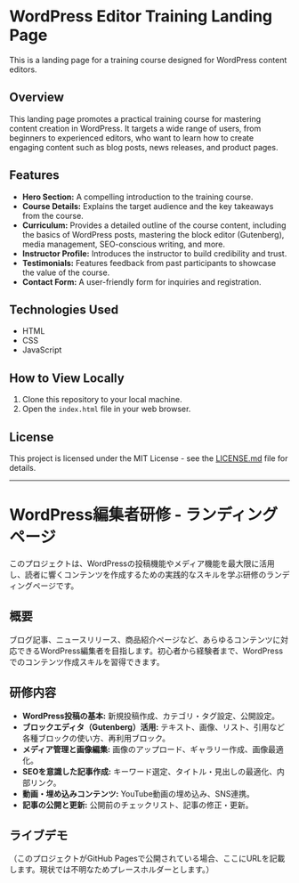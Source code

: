 # WordPress Editor Training Landing Page

This is a landing page for a training course designed for WordPress content editors.

## Overview

This landing page promotes a practical training course for mastering content creation in WordPress. It targets a wide range of users, from beginners to experienced editors, who want to learn how to create engaging content such as blog posts, news releases, and product pages.

## Features

-   **Hero Section:** A compelling introduction to the training course.
-   **Course Details:** Explains the target audience and the key takeaways from the course.
-   **Curriculum:** Provides a detailed outline of the course content, including the basics of WordPress posts, mastering the block editor (Gutenberg), media management, SEO-conscious writing, and more.
-   **Instructor Profile:** Introduces the instructor to build credibility and trust.
-   **Testimonials:** Features feedback from past participants to showcase the value of the course.
-   **Contact Form:** A user-friendly form for inquiries and registration.

## Technologies Used

-   HTML
-   CSS
-   JavaScript

## How to View Locally

1.  Clone this repository to your local machine.
2.  Open the `index.html` file in your web browser.

## License

This project is licensed under the MIT License - see the [LICENSE.md](LICENSE.md) file for details.

---

# WordPress編集者研修 - ランディングページ

このプロジェクトは、WordPressの投稿機能やメディア機能を最大限に活用し、読者に響くコンテンツを作成するための実践的なスキルを学ぶ研修のランディングページです。

## 概要

ブログ記事、ニュースリリース、商品紹介ページなど、あらゆるコンテンツに対応できるWordPress編集者を目指します。初心者から経験者まで、WordPressでのコンテンツ作成スキルを習得できます。

## 研修内容

-   **WordPress投稿の基本:** 新規投稿作成、カテゴリ・タグ設定、公開設定。
-   **ブロックエディタ（Gutenberg）活用:** テキスト、画像、リスト、引用など各種ブロックの使い方、再利用ブロック。
-   **メディア管理と画像編集:** 画像のアップロード、ギャラリー作成、画像最適化。
-   **SEOを意識した記事作成:** キーワード選定、タイトル・見出しの最適化、内部リンク。
-   **動画・埋め込みコンテンツ:** YouTube動画の埋め込み、SNS連携。
-   **記事の公開と更新:** 公開前のチェックリスト、記事の修正・更新。

## ライブデモ

（このプロジェクトがGitHub Pagesで公開されている場合、ここにURLを記載します。現状では不明なためプレースホルダーとします。）